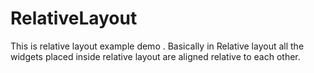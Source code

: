 # RelativeLayout
This is relative layout example demo . Basically in Relative layout all the widgets placed inside relative layout are aligned relative to each other. 
